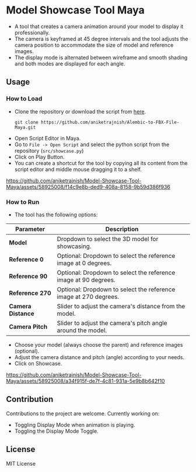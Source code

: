 # Model Showcase Tool Maya
 * A tool that creates a camera animation around your model to display it professionally.
 * The camera is keyframed at 45 degree intervals and the tool adjusts the camera position to accommodate the size of model and reference images.
 * The display mode is alternated between wireframe and smooth shading and both modes are displayed for each angle.

 ## Usage
 ### How to Load
 * Clone the repository or download the script from [here](https://github.com/aniketrajnish/Model-Showcase-Tool-Maya/blob/main/src/showcase.py).
    ```
    git clone https://github.com/aniketrajnish/Alembic-to-FBX-File-Maya.git
    ```  
 * Open Script Editor in Maya.
 * Go to `File -> Open Script` and select the python script from the repository (`src/showcase.py`)
 * Click on Play Button.
 * You can create a shortcut for the tool by copying all its content from the script editor and middle mouse dragging it to a shelf.

https://github.com/aniketrajnish/Model-Showcase-Tool-Maya/assets/58925008/f14c9e8b-ded9-408a-8158-9b59d386f936

### How to Run
* The tool has the following options:
  
 | Parameter       | Description                                                                |
 |-----------------|----------------------------------------------------------------------------|
 | **Model**       | Dropdown to select the 3D model for showcasing.                            |
 | **Reference 0** | Optional: Dropdown to select the reference image at 0 degrees.             |
 | **Reference 90**| Optional: Dropdown to select the reference image at 90 degrees.            |
 | **Reference 270**| Optional: Dropdown to select the reference image at 270 degrees.          |
 | **Camera Distance** | Slider to adjust the camera's distance from the model.                 |
 | **Camera Pitch**    | Slider to adjust the camera's pitch angle around the model.            |

* Choose your model (always choose the parent) and reference images (optional).
* Adjust the camera distance and pitch (angle) according to your needs.
* Click on Showcase.

https://github.com/aniketrajnish/Model-Showcase-Tool-Maya/assets/58925008/a34f915f-de7f-4c81-931a-5e9b8b642f10

## Contribution
Contributions to the project are welcome. Currently working on:
* Toggling Display Mode when animation is playing.
* Toggling the Display Mode Toggle.

## License
MIT License
